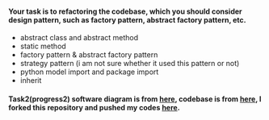 #### Your task is to refactoring the codebase, which you should consider design pattern, such as factory pattern, abstract factory pattern, etc.
- abstract class and abstract method
- static method
- factory pattern & abstract factory pattern
- strategy pattern (i am not sure whether it used this pattern or not)
- python model import and package import
- inherit
#### Task2(progress2) software diagram is from [here](https://github.com/Makiato1999/Forage-Lyft-Project/blob/main/Software%20Architecture/example.pdf), codebase is from [here](https://github.com/vagabond-systems/forage-lyft-task-2-model-answer), I forked this repository and pushed my codes [here](https://github.com/Makiato1999/forage-lyft-starter-repo).

